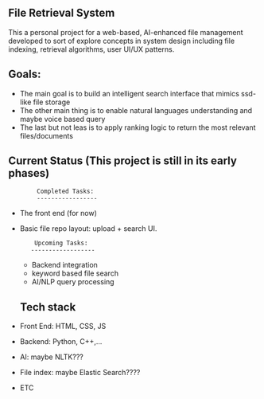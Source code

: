 ## File Retrieval System
This a personal project for a web-based, AI-enhanced file management developed 
to sort of explore concepts in system design including file indexing, retrieval algorithms, user UI/UX patterns.

## Goals:
- The main goal is to build an intelligent search interface that mimics ssd-like file storage
- The other main thing is to enable natural languages understanding and maybe voice based query
- The last but not leas is to apply ranking logic to return the most relevant files/documents

## Current Status (This project is still in its early phases)

            Completed Tasks:
            -----------------
- The front end (for now)
- Basic file repo layout: upload + search UI.

          Upcoming Tasks:
         ------------------
  - Backend integration
  - keyword based file search
  - AI/NLP query processing

  ## Tech stack
- Front End: HTML, CSS, JS
- Backend: Python, C++,...
- AI: maybe NLTK???
- File index: maybe Elastic Search????
- ETC

  
